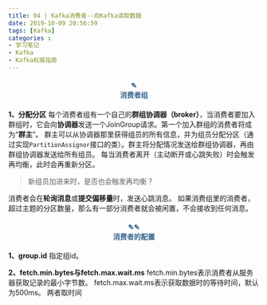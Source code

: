 ```yaml
---
title: 04 | Kafka消费者--向Kafka读取数据
date: 2019-10-09 20:56:59
tags: [Kafka]
categories :
- 学习笔记
- Kafka
- Kafka权威指南
---
```


#### <center><font color = "#36648B">✎</font><br/><font color = "#36648B">消费者组</font></center>

**1、分配分区**
每个消费者组有一个自己的**群组协调器（broker）**，当消费者要加入群组时，它会向**协调器**发送一个JoinGroup请求。第一个加入群组的消费者将成为“**群主**”。
群主可以从协调器那里获得组员的所有信息，并为组员分配分区（通过实现`PartitionAssignor`接口的类）。群主将分配情况发送给群组协调器，再由群组协调器发送给所有组员。
每当消费者离开（主动断开或心跳失败）时会触发再均衡，此时会再重新分区。
> 新组员加进来时，是否也会触发再均衡？

消费者会在**轮询消息**或**提交偏移量**时，发送心跳消息。
如果消费组里的消费者，超过主题的分区数量，那么有一部分消费者就会被闲置，不会接收到任何消息。

#### <center><font color = "#36648B">✎✎</font><br/><font color = "#36648B">消费者的配置</font></center>
**1、group.id**
指定组id。

**2、fetch.min.bytes与fetch.max.wait.ms**
fetch.min.bytes表示消费者从服务器获取记录的最小字节数。
fetch.max.wait.ms表示获取数据时的等待时间，默认为500ms。
两者取时间






